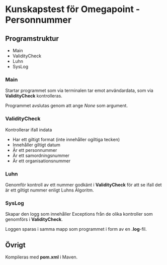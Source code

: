 # Kunskapstest för Omegapoint - Personnummer

## Programstruktur
* Main
* ValidityCheck 
* Luhn
* SysLog

### Main
Startar programmet som via terminalen tar emot användardata, som via __ValidityCheck__ kontrolleras.

Programmet avslutas genom att ange *None* som argument.
### ValidityCheck
Kontrollerar ifall indata
* Har ett giltigt format (inte innehåller ogiltiga tecken)
* Innehåller giltigt datum
* Är ett personnummer
* Är ett samordningsnummer
* Är ett organisationsnummer



### Luhn
Genomför kontroll av ett nummer godkänt i __ValidityCheck__ för att se ifall det är ett giltigt nummer enligt Luhns Algoritm.

### SysLog
Skapar den logg som innehåller Exceptions från de olika kontroller som genomförs i __ValidityCheck__.

Loggen sparas i samma mapp som programmet i form av en __.log__-fil.

## Övrigt
Kompileras med __pom.xml__ i Maven.